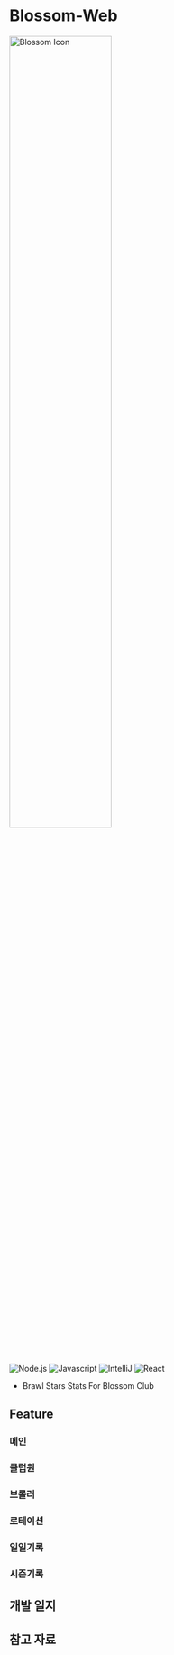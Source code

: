 # Blossom-Web

<img alt="Blossom Icon" src="http://blossomstats.site/static/media/blossom_stats.9b5c35b2a645070ff265.webp" width="60%"/>

![Node.js](https://img.shields.io/badge/Node.js-v19.2.0-DDDDDD?style=flat&logo=Node.js&logoColor=FFFFFF&labelColor=339933)
![Javascript](https://img.shields.io/badge/Javascript-F7DF1E?style=flat&logo=Javascript&logoColor=000000)
![IntelliJ](https://img.shields.io/badge/IntelliJ-2022.3.2-DDDDDD?style=flat&logo=IntelliJIDEA&logoColor=FFFFFF)
![React](https://img.shields.io/badge/React-18.2.0-DDDDDD?logo=React&labelColor=61DAFB&logoColor=000000)
- Brawl Stars Stats For Blossom Club

## Feature

### 메인
### 클럽원
### 브롤러
### 로테이션
### 일일기록
### 시즌기록

## 개발 일지

## 참고 자료
